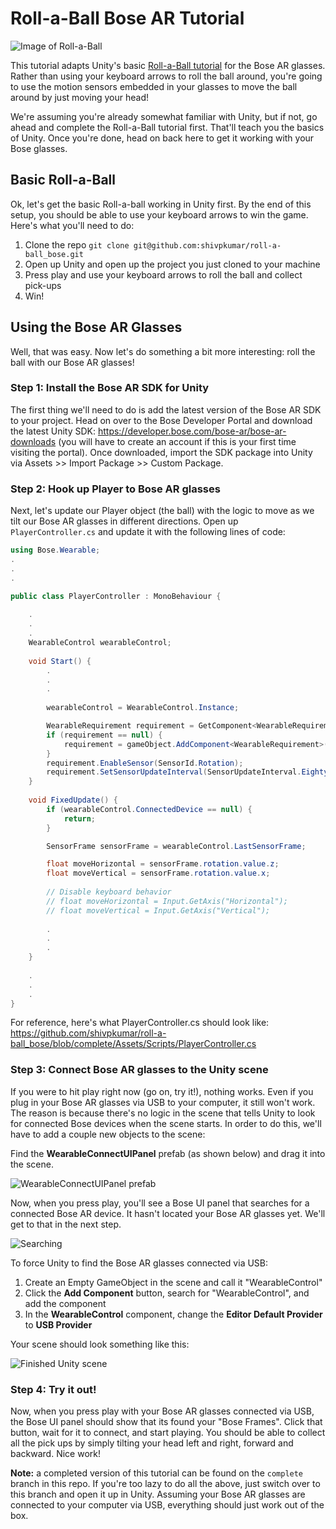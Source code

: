 # Roll-a-Ball Bose AR Tutorial

![Image of Roll-a-Ball](https://assetstorev1-prd-cdn.unity3d.com/key-image/93cb3095-8ffd-4a8e-bea0-58233c41fadc.jpg)

This tutorial adapts Unity's basic [Roll-a-Ball tutorial](https://unity3d.com/kr/learn/tutorials/s/roll-ball-tutorial) for the Bose AR glasses. Rather than using your keyboard arrows to roll the ball around, you're going to use the motion sensors embedded in your glasses to move the ball around by just moving your head!

We're assuming you're already somewhat familiar with Unity, but if not, go ahead and complete the Roll-a-Ball tutorial first. That'll teach you the basics of Unity. Once you're done, head on back here to get it working with your Bose glasses.

## Basic Roll-a-Ball

Ok, let's get the basic Roll-a-ball working in Unity first. By the end of this setup, you should be able to use your keyboard arrows to win the game. Here's what you'll need to do:

1. Clone the repo `git clone git@github.com:shivpkumar/roll-a-ball_bose.git`
1. Open up Unity and open up the project you just cloned to your machine
1. Press play and use your keyboard arrows to roll the ball and collect pick-ups
1. Win!

## Using the Bose AR Glasses

Well, that was easy. Now let's do something a bit more interesting: roll the ball with our Bose AR glasses!

### Step 1: Install the Bose AR SDK for Unity

The first thing we'll need to do is add the latest version of the Bose AR SDK to your project. Head on over to the Bose Developer Portal and download the latest Unity SDK: https://developer.bose.com/bose-ar/bose-ar-downloads (you will have to create an account if this is your first time visiting the portal). Once downloaded, import the SDK package into Unity via Assets >> Import Package >> Custom Package.

### Step 2: Hook up Player to Bose AR glasses

Next, let's update our Player object (the ball) with the logic to move as we tilt our Bose AR glasses in different directions. Open up `PlayerController.cs` and update it with the following lines of code:

```csharp
using Bose.Wearable;
.
.
.

public class PlayerController : MonoBehaviour {
    
    .
    .
    .
    WearableControl wearableControl;
    
    void Start() {
        .
        .
        .
        
        wearableControl = WearableControl.Instance;

        WearableRequirement requirement = GetComponent<WearableRequirement>();
        if (requirement == null) {
            requirement = gameObject.AddComponent<WearableRequirement>();
        }
        requirement.EnableSensor(SensorId.Rotation);
        requirement.SetSensorUpdateInterval(SensorUpdateInterval.EightyMs);
    }
    
    void FixedUpdate() {
        if (wearableControl.ConnectedDevice == null) {
            return;
        }

        SensorFrame sensorFrame = wearableControl.LastSensorFrame;

        float moveHorizontal = sensorFrame.rotation.value.z;
        float moveVertical = sensorFrame.rotation.value.x;
        
        // Disable keyboard behavior
        // float moveHorizontal = Input.GetAxis("Horizontal");
        // float moveVertical = Input.GetAxis("Vertical");
        
        .
        .
        .
    }
    
    .
    .
    .
}
```

For reference, here's what PlayerController.cs should look like: https://github.com/shivpkumar/roll-a-ball_bose/blob/complete/Assets/Scripts/PlayerController.cs

### Step 3: Connect Bose AR glasses to the Unity scene

If you were to hit play right now (go on, try it!), nothing works. Even if you plug in your Bose AR glasses via USB to your computer, it still won't work. The reason is because there's no logic in the scene that tells Unity to look for connected Bose devices when the scene starts. In order to do this, we'll have to add a couple new objects to the scene:

Find the **WearableConnectUIPanel** prefab (as shown below) and drag it into the scene.

![WearableConnectUIPanel prefab](https://user-images.githubusercontent.com/3858670/57002661-d75c3200-6b75-11e9-87a8-709511c17551.png)

Now, when you press play, you'll see a Bose UI panel that searches for a connected Bose AR device. It hasn't located your Bose AR glasses yet. We'll get to that in the next step.

![Searching](https://user-images.githubusercontent.com/3858670/57002943-e3e18a00-6b77-11e9-8bc3-e9a0bfe4a18a.png)

To force Unity to find the Bose AR glasses connected via USB:

1. Create an Empty GameObject in the scene and call it "WearableControl"
1. Click the **Add Component** button, search for "WearableControl", and add the component
1. In the **WearableControl** component, change the **Editor Default Provider** to **USB Provider**

Your scene should look something like this:

![Finished Unity scene](https://user-images.githubusercontent.com/3858670/57003102-22c40f80-6b79-11e9-8560-2e8db857b3ed.png)

### Step 4: Try it out!

Now, when you press play with your Bose AR glasses connected via USB, the Bose UI panel should show that its found your "Bose Frames". Click that button, wait for it to connect, and start playing. You should be able to collect all the pick ups by simply tilting your head left and right, forward and backward. Nice work!

**Note:** a completed version of this tutorial can be found on the `complete` branch in this repo. If you're too lazy to do all the above, just switch over to this branch and open it up in Unity. Assuming your Bose AR glasses are connected to your computer via USB, everything should just work out of the box.
